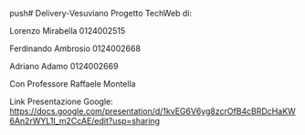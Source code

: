 push# Delivery-Vesuviano
Progetto TechWeb di:

Lorenzo Mirabella    0124002515

Ferdinando Ambrosio  0124002668

Adriano Adamo        0124002669

Con Professore Raffaele Montella

Link Presentazione Google: https://docs.google.com/presentation/d/1kvEG6V6yg8zcrOfB4cBRDcHaKW6An2rWYL1l_m2CcAE/edit?usp=sharing

